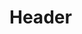 <!-- TITLE: Spell: Encouraging Bravery -->
<!-- SUBTITLE: Fills your target with the spirit of persistence, increasing their stamina by 20 and their maximum endurance by 250. -->

# Header